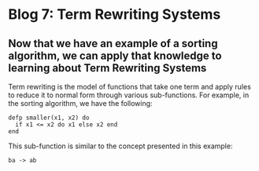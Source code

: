 # Blog 7: Term Rewriting Systems

## Now that we have an example of a sorting algorithm, we can apply that knowledge to learning about Term Rewriting Systems

Term rewriting is the model of functions that take one term and apply rules to reduce it to normal form through various sub-functions. For example, in the sorting algorithm, we have the following:

```
defp smaller(x1, x2) do
  if x1 <= x2 do x1 else x2 end 
end
```

This sub-function is similar to the concept presented in this example:

```
ba -> ab
```


